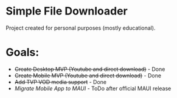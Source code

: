 # Simple File Downloader

Project created for personal purposes (mostly educational).

Goals:
======
* ~~Create Desktop MVP (Youtube and direct download)~~ - Done
* ~~Create Mobile MVP (Youtube and direct download)~~ - Done
* ~~Add TVP VOD media support~~ - Done
* _Migrate Mobile App to MAUI_ - ToDo after official MAUI release

